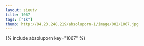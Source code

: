 ```yaml
--- 
layout: sieutv
title: 1067
tags: ["1k"]
thumb: http://94.23.248.219/absoluporn-1/image/002/1067.jpg
---
```

{% include absoluporn key="1067" %} 
